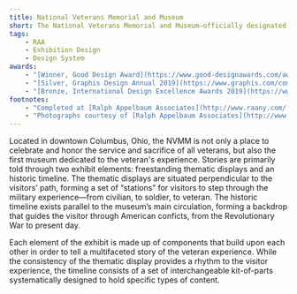 ```yaml
---
title: National Veterans Memorial and Museum
short: The National Veterans Memorial and Museum—officially designated by the federal government as a national museum—honors veterans past and present who have served the nation and recognizes those who have answered the call of duty throughout America’s history.
tags: 
    - RAA
    - Exhibition Design
    - Design System
awards:
    - "[Winner, Good Design Award](https://www.good-designawards.com/award-details.html?award=35434)"
    - "[Silver, Graphis Design Annual 2019](https://www.graphis.com/competition/design-annual-2019/info/)"
    - "[Bronze, International Design Excellence Awards 2019](https://www.idsa.org/awards/idea/environments/national-veterans-memorial-and-museum)"
footnotes:
    - "Completed at [Ralph Appelbaum Associates](http://www.raany.com/)."
    - "Photographs courtesy of [Ralph Appelbaum Associates](http://www.raany.com/)."
---
```


Located in downtown Columbus, Ohio, the NVMM is not only a place to celebrate and honor the service and sacrifice of all veterans, but also the first museum dedicated to the veteran's experience. Stories are primarily told through two exhibit elements: freestanding thematic displays and an historic timeline. The thematic displays are situated perpendicular to the visitors’ path, forming a set of “stations” for visitors to step through the military experience—from civilian, to soldier, to veteran. The historic timeline exists parallel to the museum’s main circulation, forming a backdrop that guides the visitor through American conficts, from the Revolutionary War to present day.

Each element of the exhibit is made up of components that build upon each other in order to tell a multifaceted story of the veteran experience. While the consistency of the thematic display provides a rhythm to the visitor experience, the timeline consists of a set of interchangeable kit-of-parts systematically designed to hold specific types of content.